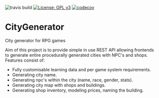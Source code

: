 ![travis build](https://travis-ci.org/RoughTomato/CityGenerator.svg?branch=master)
[![License: GPL v3](https://img.shields.io/badge/License-GPLv3-blue.svg)](https://www.gnu.org/licenses/gpl-3.0)
[![codecov](https://codecov.io/gh/r-lib/objectable/branch/master/graph/badge.svg)](https://codecov.io/gh/roughtomato/citygenerator)
# CityGenerator
City generator for RPG games

Aim of this project is to provide simple in use REST API allowing frontends to generate entire procedurally
generated cities with NPC's and shops.
Features consist of:
- Fully customisable learning data and per game system requirements.
- Generating city name.
- Generating npc's within the city (name, race, gender, stats).
- Generating city map with shops and buildings.
- Generating shop inventory, modeling prices, naming the building.
